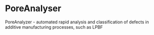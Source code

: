 # PoreAnalyser
PoreAnalyzer - automated rapid analysis and classification of defects in additive manufacturing processes, such as LPBF
